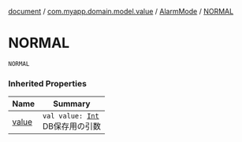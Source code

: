 [document](../../index.md) / [com.myapp.domain.model.value](../index.md) / [AlarmMode](index.md) / [NORMAL](./-n-o-r-m-a-l.md)

# NORMAL

`NORMAL`

### Inherited Properties

| Name | Summary |
|---|---|
| [value](value.md) | `val value: `[`Int`](https://kotlinlang.org/api/latest/jvm/stdlib/kotlin/-int/index.html)<br>DB保存用の引数 |
